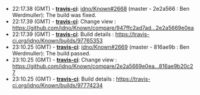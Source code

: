 * <a id="22:17.38">22:17.38 (GMT)</a> - __[travis-ci](https://github.com/travis-ci)__: <a href="https://github.com/idno/Known/issues/2668">idno/Known#2668</a> (master - 2e2a566 : Ben Werdmuller): The build was fixed.
* <a id="22:17.39">22:17.39 (GMT)</a> - __[travis-ci](https://github.com/travis-ci)__: Change view : https://github.com/idno/Known/compare/947ffc2ad7ad...2e2a5669e0ea
* <a id="22:17.39">22:17.39 (GMT)</a> - __[travis-ci](https://github.com/travis-ci)__: Build details : https://travis-ci.org/idno/Known/builds/97765353
* <a id="23:10.25">23:10.25 (GMT)</a> - __[travis-ci](https://github.com/travis-ci)__: <a href="https://github.com/idno/Known/issues/2669">idno/Known#2669</a> (master - 816ae9b : Ben Werdmuller): The build passed.
* <a id="23:10.25">23:10.25 (GMT)</a> - __[travis-ci](https://github.com/travis-ci)__: Change view : https://github.com/idno/Known/compare/2e2a5669e0ea...816ae9b20c27
* <a id="23:10.25">23:10.25 (GMT)</a> - __[travis-ci](https://github.com/travis-ci)__: Build details : https://travis-ci.org/idno/Known/builds/97774234
